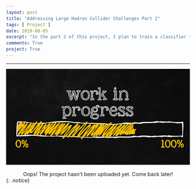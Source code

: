 ```yaml
---
layout: post
title: "Addressing Large Hadron Collider Challenges Part 2"
tags: [ Project ]
date: 2019-08-05
excerpt: "In the part 2 of this project, I plan to train a classifier to identify type of a particle among electron, proton, muon, kaon, pion and ghost. Ghost is a particle with other type than the first five or a detector noise. Different particle types remain different responses in the detector systems or subdetectors such as tracking system, ring imaging Cherenkov detector (RICH), electromagnetic and hadron calorimeters, and muon system. The aim is to identify a particle type using the responses in the detector systems."
comments: True
project: True
---
```


---

![png](/assets/img/wip.jpg)
<center> Oops! The project hasn't been uploaded yet. Come back later! </center>
{: .notice}
